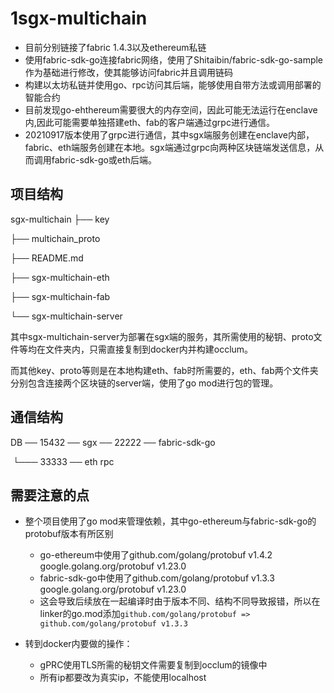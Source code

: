 # 1sgx-multichain

* 目前分别链接了fabric 1.4.3以及ethereum私链
* 使用fabric-sdk-go连接fabric网络，使用了Shitaibin/fabric-sdk-go-sample作为基础进行修改，使其能够访问fabric并且调用链码
* 构建以太坊私链并使用go、rpc访问其后端，能够使用自带方法或调用部署的智能合约
* 目前发现go-ehthereum需要很大的内存空间，因此可能无法运行在enclave内,因此可能需要单独搭建eth、fab的客户端通过grpc进行通信。
* 20210917版本使用了grpc进行通信，其中sgx端服务创建在enclave内部，fabric、eth端服务创建在本地。sgx端通过grpc向两种区块链端发送信息，从而调用fabric-sdk-go或eth后端。

## 项目结构

sgx-multichain
├── key

├── multichain_proto

├── README.md

├── sgx-multichain-eth

├── sgx-multichain-fab

└── sgx-multichain-server

其中sgx-multichain-server为部署在sgx端的服务，其所需使用的秘钥、proto文件等均在文件夹内，只需直接复制到docker内并构建occlum。

而其他key、proto等则是在本地构建eth、fab时所需要的，eth、fab两个文件夹分别包含连接两个区块链的server端，使用了go mod进行包的管理。

## 通信结构

DB ── 15432 ── sgx ──  22222 ── fabric-sdk-go

​									└─── 33333 ── eth rpc							 

## 需要注意的点

* 整个项目使用了go mod来管理依赖，其中go-ethereum与fabric-sdk-go的protobuf版本有所区别

  * go-ethereum中使用了github.com/golang/protobuf v1.4.2    google.golang.org/protobuf v1.23.0
  * fabric-sdk-go中使用了github.com/golang/protobuf v1.3.3    google.golang.org/protobuf v1.23.0
  * 这会导致后续放在一起编译时由于版本不同、结构不同导致报错，所以在linker的go.mod添加`github.com/golang/protobuf => github.com/golang/protobuf v1.3.3`
  
* 转到docker内要做的操作：
  * gPRC使用TLS所需的秘钥文件需要复制到occlum的镜像中
  * 所有ip都要改为真实ip，不能使用localhost
  
    
